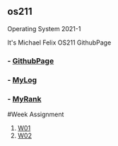 ## os211
Operating System 2021-1

It's Michael Felix OS211 GithubPage

### - [GithubPage](https://github.com/mfelixharyono/os211)
### - [MyLog](https://mfelixharyono.github.io/os211/TXT/mylog.txt)
### - [MyRank](https://mfelixharyono.github.io/os211/TXT/myrank.txt)

#Week Assignment

1. [W01](https://mfelixharyono.github.io/os211/W01/)<br>
2. [W02](https://mfelixharyono.github.io/os211/W02/)
